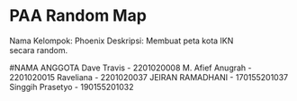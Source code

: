 # PAA Random Map
Nama Kelompok: Phoenix
Deskripsi: Membuat peta kota IKN secara random.

#NAMA ANGGOTA
Dave Travis        - 2201020008
M. Afief Anugrah   - 2201020015
Raveliana          - 2201020037
JEIRAN RAMADHANI   - 170155201037
Singgih Prasetyo   - 190155201032
